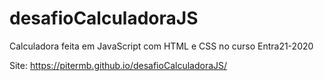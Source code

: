 # desafioCalculadoraJS
Calculadora feita em JavaScript com HTML e CSS no curso Entra21-2020

Site: https://pitermb.github.io/desafioCalculadoraJS/

